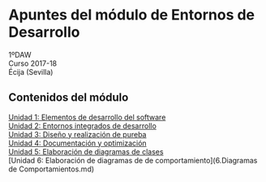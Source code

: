 # Apuntes del módulo de Entornos de Desarrollo

1ºDAW  
Curso 2017-18  
Écija (Sevilla)

## Contenidos del módulo

[Unidad 1: Elementos de desarrollo del software](1.Elementos.md)    
[Unidad 2: Entornos integrados de desarrollo](2.Entornos.md)  
[Unidad 3: Diseño y realización de pureba](3.Pruebas.md)  
[Unidad 4: Documentación y optimización](4.Documentación.md)  
[Unidad 5: Elaboración de diagramas de clases](5.Diagramas.md)  
[Unidad 6: Elaboración de diagramas de de comportamiento](6.Diagramas de Comportamientos.md)  


